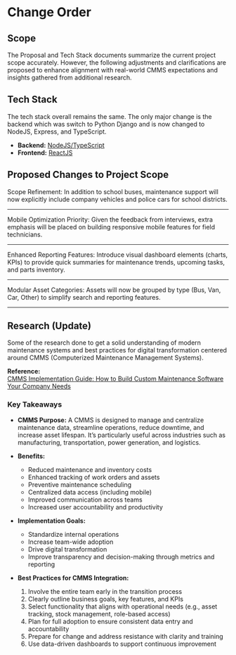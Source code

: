 # Change Order

## Scope

The Proposal and Tech Stack documents summarize the current project scope accurately. However, the following adjustments and clarifications are proposed to enhance alignment with real-world CMMS expectations and insights gathered from additional research.

## Tech Stack

The tech stack overall remains the same. The only major change is the backend which was switch to Python Django and is now changed to NodeJS, Express, and TypeScript.

- **Backend:** [NodeJS/TypeScript](https://blog.logrocket.com/express-typescript-node/)
- **Frontend:** [ReactJS](https://react.dev/learn)

## Proposed Changes to Project Scope

Scope Refinement: In addition to school buses, maintenance support will now explicitly include company vehicles and police cars for school districts.

<hr >
Mobile Optimization Priority: Given the feedback from interviews, extra emphasis will be placed on building responsive mobile features for field technicians.
<hr >
Enhanced Reporting Features: Introduce visual dashboard elements (charts, KPIs) to provide quick summaries for maintenance trends, upcoming tasks, and parts inventory.
<hr >
Modular Asset Categories: Assets will now be grouped by type (Bus, Van, Car, Other) to simplify search and reporting features.
<hr >

## Research (Update)

Some of the research done to get a solid understanding of modern maintenance systems and best practices for digital transformation centered around CMMS (Computerized Maintenance Management Systems).

**Reference:**  
[CMMS Implementation Guide: How to Build Custom Maintenance Software Your Company Needs](https://apiko.com/blog/custom-maintenance-software-cmms-implementation/)

### Key Takeaways

- **CMMS Purpose:** A CMMS is designed to manage and centralize maintenance data, streamline operations, reduce downtime, and increase asset lifespan. It’s particularly useful across industries such as manufacturing, transportation, power generation, and logistics.

- **Benefits:**

  - Reduced maintenance and inventory costs
  - Enhanced tracking of work orders and assets
  - Preventive maintenance scheduling
  - Centralized data access (including mobile)
  - Improved communication across teams
  - Increased user accountability and productivity

- **Implementation Goals:**

  - Standardize internal operations
  - Increase team-wide adoption
  - Drive digital transformation
  - Improve transparency and decision-making through metrics and reporting

- **Best Practices for CMMS Integration:**
  1. Involve the entire team early in the transition process
  1. Clearly outline business goals, key features, and KPIs
  1. Select functionality that aligns with operational needs (e.g., asset tracking, stock management, role-based access)
  1. Plan for full adoption to ensure consistent data entry and accountability
  1. Prepare for change and address resistance with clarity and training
  1. Use data-driven dashboards to support continuous improvement
